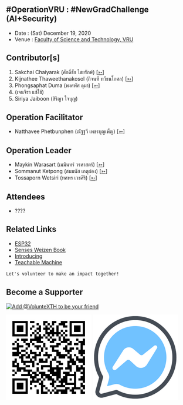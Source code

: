 ## #OperationVRU : #NewGradChallenge (AI+Security)

+ Date : (Sat) December 19, 2020
+ Venue : [Faculty of Science and Technology, VRU](http://sci.vru.ac.th/)

## Contributor[s]
1. Sakchai Chaiyarak (ศักดิ์ชัย ไชยรักษ์) [[➳](https://www.facebook.com/chaiyaraks)]
1. Kijnathee Thaweethanakosol (กิจนที ทวีธนโกศล) [[➳](https://www.facebook.com/xsever)]
1. Phongsaphat Duma (พงศพัศ ดุมา) [[➳](https://www.facebook.com/phospt)]
1. (เจนจิรา แซ่ใช้)
1. Siriya Jaiboon (สิริญา ใจบุญ)

## Operation Facilitator
+ Natthavee Phetbunphen (ณัฐฐวี เพชรบุญเพ็ญ) [[➳](https://www.facebook.com/P.Phetbunphen)]

## Operation Leader
+ Maykin Warasart (เมฆินทร์ วรศาสตร์) [[➳](http://mk.in.th)]
+ Sommanut Ketpong (สมมนัส เกตุผ่อง) [[➳](https://www.facebook.com/tong.ketpong)]
+ Tossaporn Wetsiri (ทศพร เวชศิริ) [[➳](https://www.facebook.com/wetsiri)]

## Attendees
+ ????

## Related Links
+ [ESP32](https://dl.espressif.com/dl/package_esp32_index.json)
+ [Senses Weizen Book](https://drive.google.com/file/d/1sZKplsUUTbqbmQjfTe1d4MvkMwllXQ14)
+ [Introducing](https://www.youtube.com/watch?v=NrmMk1Myrxc)
+ [Teachable Machine](https://teachablemachine.withgoogle.com/)

```markdown
Let's volunteer to make an impact together!
```

## Become a Supporter

[![](https://scdn.line-apps.com/n/line_add_friends/btn/en.png "Add @VolunteXTH to be your friend")](https://lin.ee/cnIgUj4)

[![](/@VolunteXTH.png "Add @VolunteXTH to be your friend")](https://line.me/R/ti/p/@voluntex)
[![](/fb-m.png "Talk to us via FB messenger")](https://m.me/VolunteXTH)